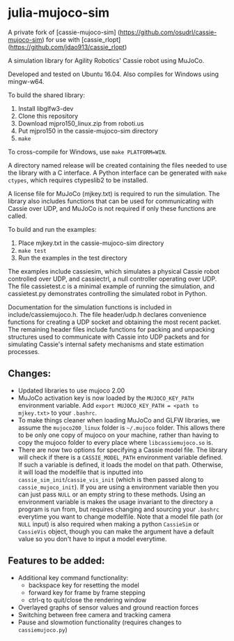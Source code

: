 # julia-mujoco-sim
A private fork of [cassie-mujoco-sim] (https://github.com/osudrl/cassie-mujoco-sim) for use with [cassie_rlopt] (https://github.com/jdao913/cassie_rlopt)

A simulation library for Agility Robotics' Cassie robot using MuJoCo.

Developed and tested on Ubuntu 16.04. Also compiles for Windows using mingw-w64.

To build the shared library:
1.  Install libglfw3-dev
2.  Clone this repository
3.  Download mjpro150_linux.zip from roboti.us
4.  Put mjpro150 in the cassie-mujoco-sim directory
5.  `make`

To cross-compile for Windows, use `make PLATFORM=WIN`.

A directory named release will be created containing the files needed to use the library with a C interface. A Python interface can be generated with `make ctypes`, which requires ctypeslib2 to be installed.

A license file for MuJoCo (mjkey.txt) is required to run the simulation. The library also includes functions that can be used for communicating with Cassie over UDP, and MuJoCo is not required if only these functions are called.

To build and run the examples:
1.  Place mjkey.txt in the cassie-mujoco-sim directory
2.  `make test`
3.  Run the examples in the test directory

The examples include cassiesim, which simulates a physical Cassie robot controlled over UDP, and cassiectrl, a null controller operating over UDP. The file cassietest.c is a minimal example of running the simulation, and cassietest.py demonstrates controlling the simulated robot in Python.

Documentation for the simulation functions is included in include/cassiemujoco.h. The file header/udp.h declares convenience functions for creating a UDP socket and obtaining the most recent packet. The remaining header files include functions for packing and unpacking structures used to communicate with Cassie into UDP packets and for simulating Cassie's internal safety mechanisms and state estimation processes.

## Changes:
* Updated libraries to use mujoco 2.00
* MuJoCo activation key is now loaded by the `MUJOCO_KEY_PATH` environment variable. Add `export MUJOCO_KEY_PATH = <path to mjkey.txt>` to your `.bashrc`.
* To make things cleaner when loading MuJoCo and GLFW libraries, we assume the `mujoco200_linux` folder is `~/.mujoco` folder. This allows there to be only one copy of mujoco on your machine, rather than having to copy the mujoco folder to every place where `libcassiemujoco.so` is. 
* There are now two options for specifying a Cassie model file. The library will check if there is a `CASSIE_MODEL_PATH` environment variable defined. If such a variable is defined, it loads the model on that path. Otherwise, it will load the modelfile that is inputted into `cassie_sim_init`/`cassie_vis_init` (which is then passed along to `cassie_mujoco_init`). If you are using a environment variable then you can just pass `NULL` or an empty string to these methods. Using an environment variable is makes the usage invariant to the directory a program is run from, but requires changing and sourcing your `.bashrc` everytime you want to change modelfile. Note that a model file path (or `NULL` input) is also required when making a python `CassieSim` or `CassieVis` object, though you can make the argument have a default value so you don't have to input a model everytime.

## Features to be added:
* Additional key command functionality:
    * backspace key for resetting the model
    * forward key for frame by frame stepping
    * ctrl-q to quit/close the rendering window
* Overlayed graphs of sensor values and ground reaction forces
* Switching between free camera and tracking camera
* Pause and slowmotion functionality (requires changes to `cassiemujoco.py`)